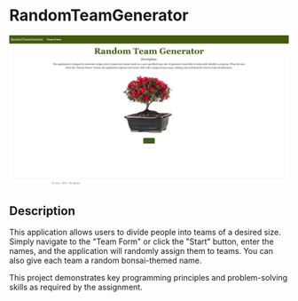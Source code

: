 # RandomTeamGenerator

![Project Screenshot](hw1-project-thumbnail.png)

## Description

This application allows users to divide people into teams of a desired size. Simply navigate to the "Team Form" or click the "Start" button, enter the names, and the application will randomly assign them to teams. You can also give each team a random bonsai-themed name.

This project demonstrates key programming principles and problem-solving skills as required by the assignment.